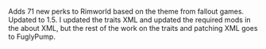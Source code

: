 Adds 71 new perks to Rimworld based on the theme from fallout games. Updated to 1.5. I updated the traits XML and updated the required mods in the about XML, but the rest of the work on the traits and patching XML goes to FuglyPump.
